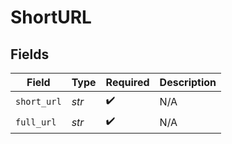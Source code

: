 # ShortURL


## Fields

| Field              | Type               | Required           | Description        |
| ------------------ | ------------------ | ------------------ | ------------------ |
| `short_url`        | *str*              | :heavy_check_mark: | N/A                |
| `full_url`         | *str*              | :heavy_check_mark: | N/A                |